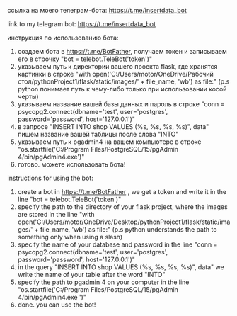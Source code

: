ссылка на моего телеграм-бота: https://t.me/insertdata_bot

link to my telegram bot: https://t.me/insertdata_bot

инструкция по использованию бота:
1. создаем бота в https://t.me/BotFather, получаем токен и записываем его в строчку "bot = telebot.TeleBot('token')"
2. указываем путь к директории вашего проекта flask, где хранятся картинки в строке "with open('C:/Users/motor/OneDrive/Рабочий стол/pythonProject1/flask/static/images/' + file_name, 'wb') as file:" (p.s python понимает путь к чему-либо только при использовании косой черты)
3. указываем название вашей базы данных и пароль в строке "conn = psycopg2.connect(dbname='test', user='postgres', password='password', host='127.0.0.1')"
4. в запросе "INSERT INTO shop VALUES (%s, %s, %s, %s)", data" пишем название вашей таблицы после слова "INTO" 
5. указываем путь к pgadmin4 на вашем компьютере в строке "os.startfile('C:/Program Files/PostgreSQL/15/pgAdmin 4/bin/pgAdmin4.exe')"
6. готово. можете использовать бота! 

instructions for using the bot:
1. create a bot in https://t.me/BotFather , we get a token and write it in the line "bot = telebot.TeleBot('token')"
2. specify the path to the directory of your flask project, where the images are stored in the line "with open('C:/Users/motor/OneDrive/Desktop/pythonProject1/flask/static/images/' + file_name, 'wb') as file:" (p.s python understands the path to something only when using a slash)
3. specify the name of your database and password in the line "conn = psycopg2.connect(dbname='test', user='postgres', password='password', host='127.0.0.1')"
4. in the query "INSERT INTO shop VALUES (%s, %s, %s, %s)", data" we write the name of your table after the word "INTO"
5. specify the path to pgadmin 4 on your computer in the line "os.startfile('C:/Program Files/PostgreSQL/15/pgAdmin 4/bin/pgAdmin4.exe ')"
6. done. you can use the bot!
